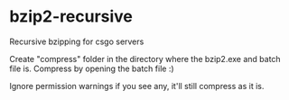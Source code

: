 # bzip2-recursive
Recursive bzipping for csgo servers

Create "compress" folder in the directory where the bzip2.exe and batch file is.
Compress by opening the batch file :)

Ignore permission warnings if you see any, it'll still compress as it is.
